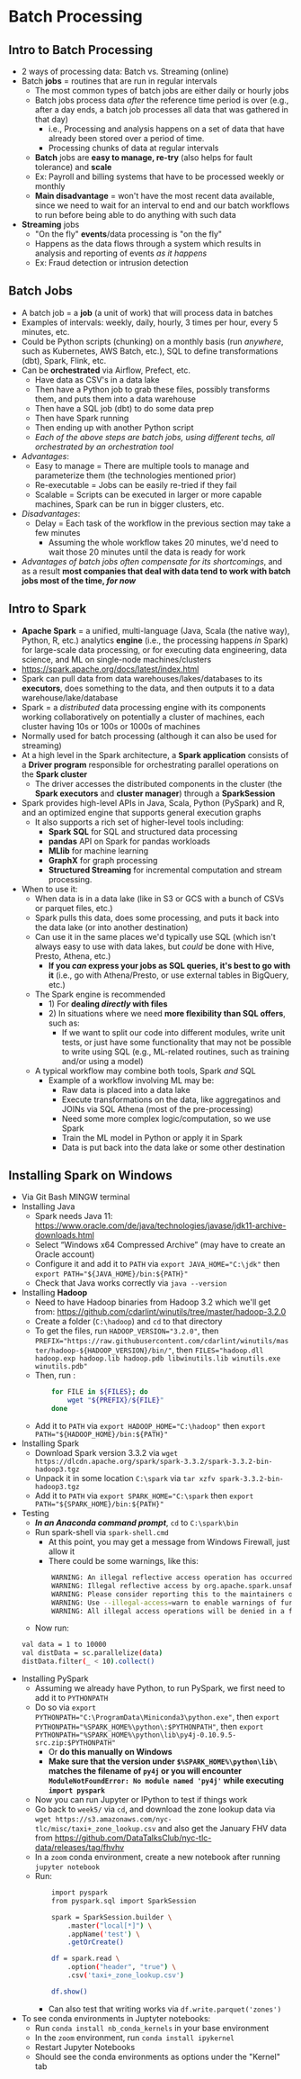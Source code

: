 # Batch Processing

## Intro to Batch Processing
- 2 ways of processing data: Batch vs. Streaming (online)
- Batch **jobs** = routines that are run in regular intervals
    - The most common types of batch jobs are either daily or hourly jobs
    - Batch jobs process data *after* the reference time period is over (e.g., after a day ends, a batch job processes all data that was gathered in that day)
        - i.e., Processing and analysis happens on a set of data that have already been stored over a period of time.
        - Processing chunks of data at regular intervals
    - **Batch** jobs are **easy to manage, re-try** (also helps for fault tolerance) and **scale**        
    - Ex: Payroll and billing systems that have to be processed weekly or monthly
    - **Main disadvantage** = won't have the most recent data available, since we need to wait for an interval to end and our batch workflows to run before being able to do anything with such data
- **Streaming** jobs
    - "On the fly" **events**/data processing is "on the fly"
    - Happens as the data flows through a system which results in analysis and reporting of events *as it happens*
    - Ex: Fraud detection or intrusion detection

## Batch Jobs
- A batch job = a **job** (a unit of work) that will process data in batches
- Examples of intervals: weekly, daily, hourly, 3 times per hour, every 5 minutes, etc.
- Could be Python scripts (chunking) on a monthly basis (run *anywhere*, such as Kubernetes, AWS Batch, etc.), SQL to define transformations (dbt), Spark, Flink, etc.
- Can be **orchestrated** via Airflow, Prefect, etc.
    - Have data as CSV's in a data lake
    - Then have a Python job to grab these files, possibly transforms them, and puts them into a data warehouse
    - Then have a SQL job (dbt) to do some data prep
    - Then have Spark running
    - Then ending up with another Python script
    - *Each of the above steps are batch jobs, using different techs, all orchestrated by an orchestration tool*
- *Advantages*:
    - Easy to manage = There are multiple tools to manage and parameterize them (the technologies mentioned prior)
    - Re-executable = Jobs can be easily re-tried if they fail
    - Scalable = Scripts can be executed in larger or more capable machines, Spark can be run in bigger clusters, etc.
- *Disadvantages*:
    - Delay = Each task of the workflow in the previous section may take a few minutes
        - Assuming the whole workflow takes 20 minutes, we'd need to wait those 20 minutes until the data is ready for work
- *Advantages of batch jobs often compensate for its shortcomings*, and as a result **most companies that deal with data tend to work with batch jobs most of the time, *for now***

## Intro to Spark
- **Apache Spark** = a unified, multi-language (Java, Scala (the native way), Python, R, etc.) analytics **engine** (i.e., the processing happens *in* Spark) for large-scale data processing, or for executing data engineering, data science, and ML on single-node machines/clusters
- https://spark.apache.org/docs/latest/index.html
- Spark can pull data from data warehouses/lakes/databases to its **executors**, does something to the data, and then outputs it to a data warehouse/lake/database
- Spark = a *distributed* data processing engine with its components working collaboratively on potentially a cluster of machines, each cluster having 10s or 100s or 1000s of machines
- Normally used for batch processing (although it can also be used for streaming)
- At a high level in the Spark architecture, a **Spark application** consists of a **Driver program** responsible for orchestrating parallel operations on the **Spark cluster** 
    - The driver accesses the distributed components in the cluster (the **Spark executors** and **cluster manager**) through a **SparkSession**
- Spark provides high-level APIs in Java, Scala, Python (PySpark) and R, and an optimized engine that supports general execution graphs
    - It also supports a rich set of higher-level tools including:
        - **Spark SQL** for SQL and structured data processing
        - **pandas** API on Spark for pandas workloads
        - **MLlib** for machine learning
        - **GraphX** for graph processing
        - **Structured Streaming** for incremental computation and stream processing.
- When to use it:
    - When data is in a data lake (like in S3 or GCS with a bunch of CSVs or parquet files, etc.)
    - Spark pulls this data, does some processing, and puts it back into the data lake (or into another destination)
    - Can use it in the same places we'd typically use SQL (which isn't always easy to use with data lakes, but *could* be done with Hive, Presto, Athena, etc.)
        - **If you *can* express your jobs as SQL queries, it's best to go with it** (i.e., go with Athena/Presto, or use external tables in BigQuery, etc.)
    - The Spark engine is recommended 
        - 1\) For **dealing *directly* with files**
        - 2\) In situations where we need **more flexibility than SQL offers**, such as:
            - If we want to split our code into different modules, write unit tests, or just have some functionality that may not be possible to write using SQL (e.g., ML-related routines, such as training and/or using a model)
    - A typical workflow may combine both tools, Spark *and* SQL
        - Example of a workflow involving ML may be:
            - Raw data is placed into a data lake
            - Execute transformations on the data, like aggregatinos and JOINs via SQL Athena (most of the pre-processing)
            - Need some more complex logic/computation, so we use Spark
            - Train the ML model in Python or apply it in Spark
            - Data is put back into the data lake or some other destination

## Installing Spark on Windows
- Via Git Bash MINGW terminal
- Installing Java
    - Spark needs Java 11: https://www.oracle.com/de/java/technologies/javase/jdk11-archive-downloads.html
    - Select “Windows x64 Compressed Archive” (may have to create an Oracle account)
    - Configure it and add it to `PATH` via `export JAVA_HOME="C:\jdk"` then `export PATH="${JAVA_HOME}/bin:${PATH}"`
    - Check that Java works correctly via `java --version`
- Installing **Hadoop**
    - Need to have Hadoop binaries from Hadoop 3.2 which we'll get from: https://github.com/cdarlint/winutils/tree/master/hadoop-3.2.0
    - Create a folder (`C:\hadoop`) and `cd` to that directory
    - To get the files, run `HADOOP_VERSION="3.2.0"`, then `PREFIX="https://raw.githubusercontent.com/cdarlint/winutils/master/hadoop-${HADOOP_VERSION}/bin/"`, then `FILES="hadoop.dll hadoop.exp hadoop.lib hadoop.pdb libwinutils.lib winutils.exe winutils.pdb"`
    - Then, run :
        ```bash
            for FILE in ${FILES}; do
                wget "${PREFIX}/${FILE}"
            done
        ```
    - Add it to `PATH` via `export HADOOP_HOME="C:\hadoop"` then `export PATH="${HADOOP_HOME}/bin:${PATH}"`
- Installing Spark
    - Download Spark version 3.3.2 via `wget https://dlcdn.apache.org/spark/spark-3.3.2/spark-3.3.2-bin-hadoop3.tgz`
    - Unpack it in some location `C:\spark` via `tar xzfv spark-3.3.2-bin-hadoop3.tgz`
    - Add it to `PATH` via `export SPARK_HOME="C:\spark` then `export PATH="${SPARK_HOME}/bin:${PATH}"`
- Testing
    - ***In an Anaconda command prompt***, `cd` to `C:\spark\bin`
    - Run spark-shell via `spark-shell.cmd`
        - At this point, you may get a message from Windows Firewall, just allow it
        - There could be some warnings, like this:
        ```bash
            WARNING: An illegal reflective access operation has occurred
            WARNING: Illegal reflective access by org.apache.spark.unsafe.Platform (file:/C:/spark/jars/spark-unsafe_2.12-3.3.2.jar) to constructor java.nio.DirectByteBuffer(long,int)
            WARNING: Please consider reporting this to the maintainers of org.apache.spark.unsafe.Platform
            WARNING: Use --illegal-access=warn to enable warnings of further illegal reflective access operations
            WARNING: All illegal access operations will be denied in a future release
        ```
    - Now run:
    ```bash
    val data = 1 to 10000
    val distData = sc.parallelize(data)
    distData.filter(_ < 10).collect()
    ```
- Installing PySpark
    - Assuming we already have Python, to run PySpark, we first need to add it to `PYTHONPATH`
    - Do so via `export PYTHONPATH="C:\ProgramData\Miniconda3\python.exe"`, then `export PYTHONPATH="%SPARK_HOME%\python\:$PYTHONPATH"`, then `export PYTHONPATH="%SPARK_HOME%\python\lib\py4j-0.10.9.5-src.zip:$PYTHONPATH"`
        - Or **do this manually on Windows**
        - **Make sure that the version under `$%SPARK_HOME%\python\lib\` matches the filename of `py4j` or you will encounter `ModuleNotFoundError: No module named 'py4j'` while executing `import pyspark`**
    - Now you can run Jupyter or IPython to test if things work
    - Go back to `week5/` via `cd`, and download the zone lookup data via `wget https://s3.amazonaws.com/nyc-tlc/misc/taxi+_zone_lookup.csv` and also get the January FHV data from https://github.com/DataTalksClub/nyc-tlc-data/releases/tag/fhvhv
    - In a `zoom` conda environment, create a new notebook after running `jupyter notebook`
    - Run:
        ```bash
            import pyspark
            from pyspark.sql import SparkSession

            spark = SparkSession.builder \
                .master("local[*]") \
                .appName('test') \
                .getOrCreate()

            df = spark.read \
                .option("header", "true") \
                .csv('taxi+_zone_lookup.csv')

            df.show()
        ```
        - Can also test that writing works via `df.write.parquet('zones')`
- To see conda environments in Juptyter notebooks:
    - Run `conda install nb_conda_kernels` in your base environment
    - In the `zoom` environment, run `conda install ipykernel`
    - Restart Jupyter Notebooks
    - Should see the conda environments as options under the "Kernel" tab